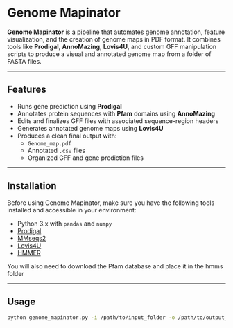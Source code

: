 #  Genome Mapinator

**Genome Mapinator** is a pipeline that automates genome annotation, feature visualization, and the creation of genome maps in PDF format. It combines tools like **Prodigal**, **AnnoMazing**, **Lovis4U**, and custom GFF manipulation scripts to produce a visual and annotated genome map from a folder of FASTA files.

---

##  Features

- Runs gene prediction using **Prodigal**
- Annotates protein sequences with **Pfam** domains using **AnnoMazing**
- Edits and finalizes GFF files with associated sequence-region headers
- Generates annotated genome maps using **Lovis4U**
- Produces a clean final output with:
  - `Genome_map.pdf`
  - Annotated `.csv` files
  - Organized GFF and gene prediction files

---

##  Installation

Before using Genome Mapinator, make sure you have the following tools installed and accessible in your environment:

- Python 3.x with `pandas` and `numpy`
- [Prodigal](https://github.com/hyattpd/Prodigal)
- [MMseqs2](https://github.com/soedinglab/MMseqs2)
- [Lovis4U](https://github.com/moniruzzamanlab/lovis4u)
- [HMMER](http://hmmer.org/)

You will also need to download the Pfam database and place it in the hmms folder

---

##  Usage

```bash
python genome_mapinator.py -i /path/to/input_folder -o /path/to/output_folder

